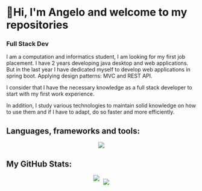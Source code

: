 # 👋Hi, I'm Angelo and welcome to my repositories
### Full Stack Dev

 I am a computation and informatics student, I am looking for my first job placement. I have 2 years developing java desktop and web applications. But in the last year I have dedicated myself to develop web applications in spring boot. Applying design patterns: MVC and REST API. 

 I consider that I have the necessary knowledge as a full stack developer to start with my first work experience.
 
 In addition, I study various technologies to maintain solid knowledge on how to use them and if I have to adapt, do so faster and more efficiently.

## Languages, frameworks and tools:
<div style="display: flex; justify-content: center;">
  <a href="https://skillicons.dev">
    <img src="https://skillicons.dev/icons?i=idea,atom,eclipse,sublime,androidstudio,postman,spring,vscode,visualstudio,wordpress,java,swift,cs,bootstrap,html,css,js,jquery,dotnet,figma,git,gradle,hibernate,maven,bash,mysql,mongodb,sqlite,kotlin,npm,nodejs,obsidian,py,selenium" />
  </a>
</div>

## My GitHub Stats:
<div style="display: flex; justify-content: center; flex-wrap: wrap;">
    <img src="https://github-readme-stats.vercel.app/api?username=AngelGota&include_all_commits=true&count_private=true&show_icons=true&line_height=20&title_color=2B5BBD&icon_color=1124BB&text_color=A1A1A1&bg_color=0,000000,130F40" style="margin-right: 10px;">
    <img src="https://github-readme-stats.vercel.app/api/top-langs/?username=AngelGota&layout=compact&title_color=2B5BBD&icon_color=1124BB&text_color=A1A1A1&bg_color=0,000000,130F40" style="margin-top: 10px;">
</div>


